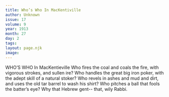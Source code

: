 ```yaml
---
title: Who’s Who In MacKentiville
author: Unknown
issue: 17
volume: 9
year: 1913
month: 27
day: 2
tags:
layout: page.njk
image:
---
```

WHO’S WHO In MacKentieville Who fires the coal and coals the fire, with vigorous strokes, and sullen ire? Who handles the great big iron poker, with the adept skill of a natural stoker? Who revels in ashes and mud and dirt, and uses the old tar barrel to wash his shirt? Who pitches a ball that fools the batter’s eye? Why that Hebrew gent-- that, wily Rabbi. 


